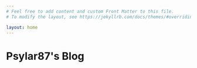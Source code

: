 ```yaml
---
# Feel free to add content and custom Front Matter to this file.
# To modify the layout, see https://jekyllrb.com/docs/themes/#overriding-theme-defaults

layout: home
---
```

<head>

<style>

h1  {

border-bottom: 5px black;

}

</style>

</head>

<h1>Psylar87's Blog</h1>